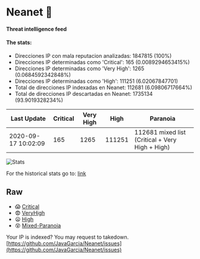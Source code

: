 # Neanet :hocho:
#### Threat intelligence feed
#### The stats:

- Direcciones IP con mala reputacion analizadas: 1847815 (100%)
- Direcciones IP determinadas como 'Critical':  165 (0.0089294653415%)
- Direcciones IP determinadas como 'Very High':  1265 (0.0684592342848%)
- Direcciones IP determinadas como 'High':  111251 (6.02067847701)
- Total de direcciones IP indexadas en Neanet:  112681 (6.09806717664%)
- Total de direcciones IP descartadas en Neanet:  1735134 (93.9019328234%)

| Last Update | Critical | Very High | High | Paranoia |
| --- | --- | --- | --- | --- |
| 2020-09-17 10:02:09 | 165 | 1265 | 111251 | 112681 mixed list (Critical + Very High + High)|

![Stats](https://docs.google.com/spreadsheets/d/e/2PACX-1vSnaNMIXVabIpDJjufMlzH7poXnshF3mgd8Is1g9ytUEzVsP5my4Trn8f-xkoLLQ38xpL3HtmUexLo6/pubchart?oid=501124687&format=image)

For the historical stats go to: [link](/stats.csv)
## Raw
- :scream: [Critical](https://raw.githubusercontent.com/JavaGarcia/Neanet/master/blacklists/neanet_critical.txt)
- :fearful: [VeryHigh](https://raw.githubusercontent.com/JavaGarcia/Neanet/master/blacklists/neanet_veryHigh.txtt)
- :frowning: [High](https://raw.githubusercontent.com/JavaGarcia/Neanet/master/blacklists/neanet_high.txt)
- :dizzy_face: [Mixed-Paranoia](https://raw.githubusercontent.com/JavaGarcia/Neanet/master/blacklists/neanet_all.txt)


Your IP is indexed? You may request to takedown. [https://github.com/JavaGarcia/Neanet/issues](https://github.com/JavaGarcia/Neanet/issues)


















































































































































































































































































































































































































































































































































































































































































































































































































































































